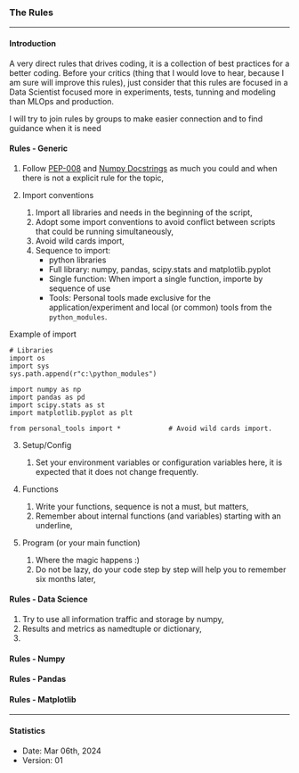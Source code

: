 ### The Rules
-----

#### Introduction
A very direct rules that drives coding, it is a collection of best practices for a better coding.
Before your critics (thing that I would love to hear, because I am sure will improve this rules), just consider that this rules are focused in a Data Scientist focused more in experiments, tests, tunning and modeling than MLOps and production.

I will try to join rules by groups to make easier connection and to find guidance when it is need

#### Rules - Generic
1. Follow [PEP-008](https://peps.python.org/pep-0008/) and [Numpy Docstrings](https://numpydoc.readthedocs.io/en/latest/format.html) as much you could and when there is not a explicit rule for the topic,

2. Import conventions
	1. Import all libraries and needs in the beginning of the script,
	2. Adopt some import conventions to avoid conflict between scripts that could be running simultaneously,
	3. Avoid wild cards import,
	4. Sequence to import:
		* python libraries
		* Full library: numpy, pandas, scipy.stats and matplotlib.pyplot
		* Single function: When import a single function, importe by sequence of use
		* Tools: Personal tools made exclusive for the application/experiment and local (or common) tools from the `python_modules`.

Example of import
```
# Libraries
import os
import sys
sys.path.append(r"c:\python_modules")

import numpy as np
import pandas as pd
import scipy.stats as st
import matplotlib.pyplot as plt

from personal_tools import * 			# Avoid wild cards import.
```

3. Setup/Config
	1. Set your environment variables or configuration variables here, it is expected that it does not change frequently.

4. Functions
	1. Write your functions, sequence is not a must, but matters,
	2. Remember about internal functions (and variables) starting with an underline,

5. Program (or your main function)
	1. Where the magic happens :)
	2. Do not be lazy, do your code step by step will help you to remember six months later,


#### Rules - Data Science
1. Try to use all information traffic and storage by numpy,
2. Results and metrics as namedtuple or dictionary,
3. 

#### Rules - Numpy


#### Rules - Pandas


#### Rules - Matplotlib


-----
#### Statistics
* Date: Mar 06th, 2024
* Version: 01
